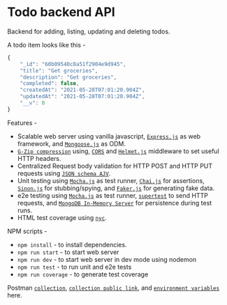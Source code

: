 # Todo backend API

Backend for adding, listing, updating and deleting todos.

A todo item looks like this -
```javascript
{
    "_id": "60b09540c8a51f2904e9d945",
    "title": "Get groceries",
    "description": "Get groceries",
    "completed": false,
    "createdAt": "2021-05-28T07:01:20.904Z",
    "updatedAt": "2021-05-28T07:01:20.904Z",
    "__v": 0
}
```

Features -
- Scalable web server using vanilla javascript, [`Express.js`](https://github.com/expressjs/express) as web framework, and [`Mongoose.js`](https://github.com/Automattic/mongoose) as ODM.
- [`G-Zip compression`](https://github.com/expressjs/compression) using, [`CORS`](https://github.com/expressjs/cors) and [`Helmet.js`](https://github.com/helmetjs/helmet) middleware to set useful HTTP headers.
- Centralized Request body validation for HTTP POST and HTTP PUT requests using [`JSON schema AJV`](https://github.com/ajv-validator/ajv).
- Unit testing using [`Mocha.js`](https://github.com/mochajs/mocha) as test runner, [`Chai.js`](https://github.com/chaijs/chai) for assertions, [`Sinon.js`](https://github.com/sinonjs/sinon) for stubbing/spying, and [`Faker.js`](https://github.com/Marak/Faker.js) for generating fake data.
- e2e testing using [`Mocha.js`](https://github.com/mochajs/mocha) as test runner, [`supertest`](https://github.com/visionmedia/supertest) to send HTTP requests, and [`MongoDB In-Memory Server`](https://github.com/nodkz/mongodb-memory-server) for persistence during test runs.
- HTML test coverage using [`nyc`](https://github.com/istanbuljs/nyc).

NPM scripts -
- `npm install` - to install dependencies.
- `npm run start` - to start web server
- `npm run dev` - to start web server in dev mode using nodemon
- `npm run test` - to run unit and e2e tests
- `npm run coverage` - to generate test coverage

Postman [`collection`](./Todo%20backend.postman_collection.json), [`collection public link`](https://www.postman.com/collections/4731c3cbf7cb74c8f010), and [`environment variables`](./Local.postman_environment.json) here.
